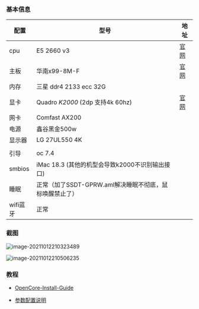### 基本信息

| 配置     | 型号                                                    | 地址                                                         |
| -------- | ------------------------------------------------------- | ------------------------------------------------------------ |
| cpu      | E5 2660 v3                                              | [官网](https://ark.intel.com/content/www/cn/zh/ark/products/81706/intel-xeon-processor-e5-2660-v3-25m-cache-2-60-ghz.html) |
| 主板     | 华南x99-8M-F                                            | [官网](http://www.huananzhi.com/html/1//149/150/544.html)    |
| 内存     | 三星 ddr4 2133 ecc 32G                                  |                                                              |
| 显卡     | Quadro *K2000* (2dp 支持4k 60hz)                        | [官网](chrome-extension://cdonnmffkdaoajfknoeeecmchibpmkmg/assets/pdf/web/viewer.html?file=https%3A%2F%2Fwww.nvidia.com%2Fcontent%2FPDF%2Fdata-sheet%2FDS_NV_Quadro_K2000_OCT13_NV_US_LR.pdf) |
| 网卡     | Comfast AX200                                           |                                                              |
| 电源     | 鑫谷黑金500w                                            |                                                              |
| 显示器   | LG 27UL550 4K                                           |                                                              |
|          |                                                         |                                                              |
| 引导     | oc 7.4                                                  |                                                              |
| smbios   | iMac 18.3 (其他的机型会导致k2000不识别输出接口)         |                                                              |
| 睡眠     | 正常（加了SSDT-GPRW.aml解决睡眠不彻底，鼠标唤醒禁止了） |                                                              |
| wifi蓝牙 | 正常                                                    |                                                              |

### 截图

![image-20211012210323489](/Users/ken/Library/Application%20Support/typora-user-images/image-20211012210325060.png)

![image-20211012210506235](http://ken-markdown.oss-cn-beijing.aliyuncs.com/4f173cb0-4040-40e4-a8b6-eed5dfae311b.png)

### 教程

- [OpenCore-Install-Guide](https://dortania.github.io/OpenCore-Install-Guide/)

- [参数配置说明](https://shuiyunxc.gitee.io/2020/03/10/instru/index/#more)

